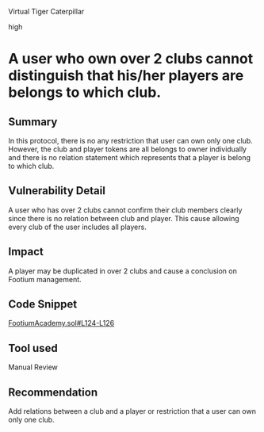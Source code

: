 Virtual Tiger Caterpillar

high

# A user who own over 2 clubs cannot distinguish that his/her players are belongs to which club.

## Summary
In this protocol, there is no any restriction that user can own only one club. However, the club and player tokens are all belongs to owner individually and there is no relation statement which represents that a player is belong to which club.

## Vulnerability Detail
A user who has over 2 clubs cannot confirm their club members clearly since there is no relation between club and player. This cause allowing every club of the user includes all players.

## Impact
A player may be duplicated in over 2 clubs and cause a conclusion on Footium management.

## Code Snippet
[FootiumAcademy.sol#L124-L126](https://github.com/sherlock-audit/2023-12-footium/blob/main/footium-eth-shareable/contracts/FootiumAcademy.sol#L124-L126)

## Tool used
Manual Review

## Recommendation
Add relations between a club and a player or restriction that a user can own only one club.